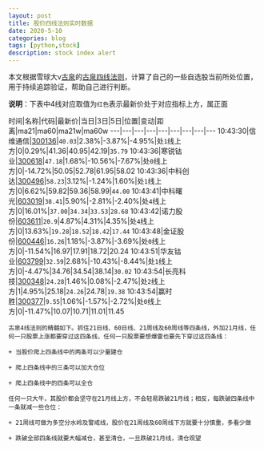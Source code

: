 ```yaml
---
layout: post
title: 股价四线法则实时数据
date: 2020-5-10
categories: blog
tags: [python,stock]
description: stock index alert
---
```



本文根据雪球大v[古泉](https://xueqiu.com/u/7148646888)的[古泉四线法则](https://xueqiu.com/7148646888/130498192)，计算了自己的一些自选股当前所处位置，用于持续追踪验证，帮助自己进行判断。

**说明**：下表中4线对应取值为`红色`表示最新价处于对应指标上方，属正面

时间|名称|代码|最新价|当日|3日|5日|位置|变动|距离|ma21|ma60|ma21w|ma60w
---|---|---|---|---|---|---|---|---
10:43:30|信维通信|[300136](https://xueqiu.com/S/SZ300136)|`40.03`|2.38%|-3.87%|-4.95%|处`1`线上方|0|0.29%|41.36|40.95|42.19|`35.79`
10:43:36|寒锐钴业|[300618](https://xueqiu.com/S/SZ300618)|`47.18`|1.68%|-10.56%|-7.67%|处`0`线上方|0|-14.72%|50.05|52.78|61.95|58.02
10:43:36|中科创达|[300496](https://xueqiu.com/S/SZ300496)|`58.23`|3.12%|-1.24%|1.60%|处`1`线上方|0|6.62%|59.82|59.36|58.99|`44.00`
10:43:41|中科曙光|[603019](https://xueqiu.com/S/SH603019)|`38.41`|5.90%|-2.81%|-2.40%|处`4`线上方|0|16.01%|`37.00`|`34.34`|`33.53`|`28.68`
10:43:42|诺力股份|[603611](https://xueqiu.com/S/SH603611)|`20.9`|4.87%|4.31%|4.35%|处`4`线上方|0|13.63%|`19.28`|`18.52`|`18.42`|`17.44`
10:43:48|金证股份|[600446](https://xueqiu.com/S/SH600446)|`16.26`|1.18%|-3.87%|-3.69%|处`0`线上方|0|-11.54%|16.97|17.91|18.72|20.24
10:43:51|华友钴业|[603799](https://xueqiu.com/S/SH603799)|`32.59`|2.68%|-10.43%|-8.44%|处`1`线上方|0|-4.47%|34.76|34.54|38.14|`30.02`
10:43:54|长亮科技|[300348](https://xueqiu.com/S/SZ300348)|`24.28`|1.46%|0.08%|-2.47%|处`2`线上方|1|4.95%|25.18|`24.26`|24.78|`19.38`
10:43:54|赢时胜|[300377](https://xueqiu.com/S/SZ300377)|`9.55`|1.06%|-1.57%|-2.72%|处`0`线上方|0|-11.47%|10.07|10.71|11.01|11.45

```
古泉4线法则的精髓如下。抓住21日线、60日线、21周线及60周线等四条线，外加21月线，任何一只股票上涨都要穿过这四条线，任何一只股票要想爆雷也要先下穿过这四条线：

+ 当股价爬上四条线中的两条可以少量建仓

+ 爬上四条线中的三条可以加大仓位

+ 爬上四条线中的四条可以全仓

任何一只大牛，其股价都会坚守在21月线上方，不会轻易跌破21月线；相反，每跌破四条线中一条就减一些仓位：

+ 21周线可做为多空分水岭及警戒线，股价在21周线及60周线下方就要十分慎重，多看少做

+ 跌破全部四条线就要大幅减仓，甚至清仓，一旦跌破21月线，清仓观望
```